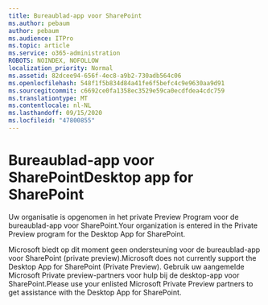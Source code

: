 ```yaml
---
title: Bureaublad-app voor SharePoint
ms.author: pebaum
author: pebaum
ms.audience: ITPro
ms.topic: article
ms.service: o365-administration
ROBOTS: NOINDEX, NOFOLLOW
localization_priority: Normal
ms.assetid: 82dcee94-656f-4ec8-a9b2-730adb564c06
ms.openlocfilehash: 548f1f5b834d84a41fe6f5befc4c9e9630aa9d91
ms.sourcegitcommit: c6692ce0fa1358ec3529e59ca0ecdfdea4cdc759
ms.translationtype: MT
ms.contentlocale: nl-NL
ms.lasthandoff: 09/15/2020
ms.locfileid: "47800855"
---
```

# <a name="desktop-app-for-sharepoint"></a><span data-ttu-id="dc7ba-102">Bureaublad-app voor SharePoint</span><span class="sxs-lookup"><span data-stu-id="dc7ba-102">Desktop app for SharePoint</span></span>

<span data-ttu-id="dc7ba-103">Uw organisatie is opgenomen in het private Preview Program voor de bureaublad-app voor SharePoint.</span><span class="sxs-lookup"><span data-stu-id="dc7ba-103">Your organization is entered in the Private Preview program for the Desktop App for SharePoint.</span></span>

<span data-ttu-id="dc7ba-104">Microsoft biedt op dit moment geen ondersteuning voor de bureaublad-app voor SharePoint (private preview).</span><span class="sxs-lookup"><span data-stu-id="dc7ba-104">Microsoft does not currently support the Desktop App for SharePoint (Private Preview).</span></span> <span data-ttu-id="dc7ba-105">Gebruik uw aangemelde Microsoft Private preview-partners voor hulp bij de desktop-app voor SharePoint.</span><span class="sxs-lookup"><span data-stu-id="dc7ba-105">Please use your enlisted Microsoft Private Preview partners to get assistance with the Desktop App for SharePoint.</span></span>

